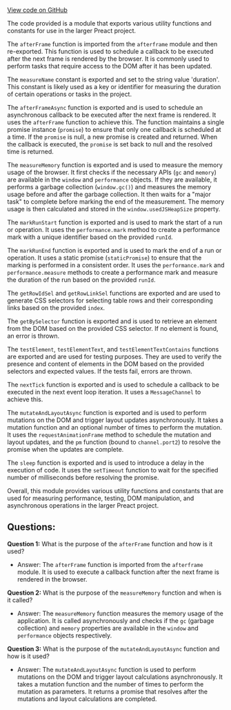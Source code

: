 [View code on GitHub](https://github.com/preactjs/preact/benches/src/util.js)

The code provided is a module that exports various utility functions and constants for use in the larger Preact project. 

The `afterFrame` function is imported from the `afterframe` module and then re-exported. This function is used to schedule a callback to be executed after the next frame is rendered by the browser. It is commonly used to perform tasks that require access to the DOM after it has been updated.

The `measureName` constant is exported and set to the string value 'duration'. This constant is likely used as a key or identifier for measuring the duration of certain operations or tasks in the project.

The `afterFrameAsync` function is exported and is used to schedule an asynchronous callback to be executed after the next frame is rendered. It uses the `afterFrame` function to achieve this. The function maintains a single promise instance (`promise`) to ensure that only one callback is scheduled at a time. If the `promise` is null, a new promise is created and returned. When the callback is executed, the `promise` is set back to null and the resolved time is returned.

The `measureMemory` function is exported and is used to measure the memory usage of the browser. It first checks if the necessary APIs (`gc` and `memory`) are available in the `window` and `performance` objects. If they are available, it performs a garbage collection (`window.gc()`) and measures the memory usage before and after the garbage collection. It then waits for a "major task" to complete before marking the end of the measurement. The memory usage is then calculated and stored in the `window.usedJSHeapSize` property.

The `markRunStart` function is exported and is used to mark the start of a run or operation. It uses the `performance.mark` method to create a performance mark with a unique identifier based on the provided `runId`.

The `markRunEnd` function is exported and is used to mark the end of a run or operation. It uses a static promise (`staticPromise`) to ensure that the marking is performed in a consistent order. It uses the `performance.mark` and `performance.measure` methods to create a performance mark and measure the duration of the run based on the provided `runId`.

The `getRowIdSel` and `getRowLinkSel` functions are exported and are used to generate CSS selectors for selecting table rows and their corresponding links based on the provided `index`.

The `getBySelector` function is exported and is used to retrieve an element from the DOM based on the provided CSS selector. If no element is found, an error is thrown.

The `testElement`, `testElementText`, and `testElementTextContains` functions are exported and are used for testing purposes. They are used to verify the presence and content of elements in the DOM based on the provided selectors and expected values. If the tests fail, errors are thrown.

The `nextTick` function is exported and is used to schedule a callback to be executed in the next event loop iteration. It uses a `MessageChannel` to achieve this.

The `mutateAndLayoutAsync` function is exported and is used to perform mutations on the DOM and trigger layout updates asynchronously. It takes a mutation function and an optional number of times to perform the mutation. It uses the `requestAnimationFrame` method to schedule the mutation and layout updates, and the `pm` function (bound to `channel.port2`) to resolve the promise when the updates are complete.

The `sleep` function is exported and is used to introduce a delay in the execution of code. It uses the `setTimeout` function to wait for the specified number of milliseconds before resolving the promise.

Overall, this module provides various utility functions and constants that are used for measuring performance, testing, DOM manipulation, and asynchronous operations in the larger Preact project.
## Questions: 
 **Question 1:** What is the purpose of the `afterFrame` function and how is it used?
- Answer: The `afterFrame` function is imported from the `afterframe` module. It is used to execute a callback function after the next frame is rendered in the browser.

**Question 2:** What is the purpose of the `measureMemory` function and when is it called?
- Answer: The `measureMemory` function measures the memory usage of the application. It is called asynchronously and checks if the `gc` (garbage collection) and `memory` properties are available in the `window` and `performance` objects respectively.

**Question 3:** What is the purpose of the `mutateAndLayoutAsync` function and how is it used?
- Answer: The `mutateAndLayoutAsync` function is used to perform mutations on the DOM and trigger layout calculations asynchronously. It takes a mutation function and the number of times to perform the mutation as parameters. It returns a promise that resolves after the mutations and layout calculations are completed.